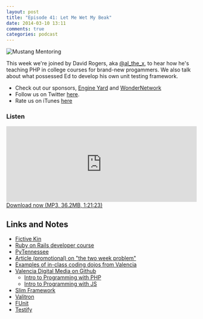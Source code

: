 ```yaml
---
layout: post
title: "Episode 41: Let Me Wet My Beak"
date: 2014-03-10 13:11
comments: true
categories: podcast
---
```


<img src="http://devhell.s3.amazonaws.com/images/wet_my_beak.jpg" alt="Mustang Mentoring">

This week we're joined by David Rogers, aka [@al_the_x](https://twitter.com/al_the_x), to hear how he's teaching PHP in college courses for brand-new progammers. We also talk about what possessed Ed to develop his own unit testing framework.

* Check out our sponsors, [Engine Yard](http://www.engineyard.com/) and [WonderNetwork](https://wondernetwork.com/)
* Follow us on Twitter [here](https://twitter.com/dev_hell).
* Rate us on iTunes [here](http://itunes.apple.com/us/podcast/dev-hell/id489840699)

### Listen

<iframe frameborder='0' height='200px' scrolling='no' seamless src='https://embed.simplecast.com/35301?color=f5f5f5' width='100%'></iframe>
<a href="http://audio.simplecast.com/35301.mp3" rel="enclosure">Download now (MP3, 36.2MB, 1:21:23)</a>

## Links and Notes

* [Fictive Kin](http://fictivekin.com)
* [Ruby on Rails developer course](http://devbootcamp.com/)
* [PyTennessee](http://www.pytennessee.org/)
* [Article (promotional) on "the two week problem"](https://www.openshift.com/blogs/solving-the-two-week-problem-by-developing-in-the-cloud)
* [Examples of in-class coding dojos from Valencia](https://github.com/vcc-dig1108/vcc-dig1108-coding-dojos)
* [Valencia Digital Media on Github](https://github.com/valencia-digital-media/)
  * [Intro to Programming with PHP](https://github.com/vcc-dig1108/)
  * [Intro to Programming with JS](https://github.com/vcc-dig1102/)
* [Slim Framework](http://www.slimframework.com/)
* [Valitron](http://vancelucas.com/blog/valitron-the-simple-validation-library-that-doesnt-suck/)
* [FUnit](https://github.com/funkatron/FUnit)
* [Testify](http://tutorialzine.com/projects/testify/)

